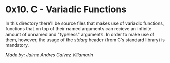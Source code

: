 # 0x10. C - Variadic Functions

In this directory there'll be source files that makes use of variadic functions, functions that on top of their named arguments can recieve an infinite amount of unnamed and "typeless" arguments. In order to make use of them, however, the usage of the *stdarg* header (from C's standard library) is mandatory.

*Made by: Jaime Andres Galvez Villamarin*